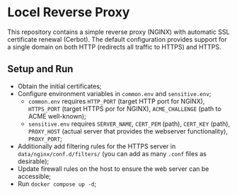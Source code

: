 # Locel Reverse Proxy

This repository contains a simple reverse proxy (NGINX) with automatic SSL certificate renewal (Cerbot). The default configuration provides support for a single domain on both HTTP (redirects all traffic to HTTPS) and HTTPS.

## Setup and Run

- Obtain the initial certificates;
- Configure environment variables in `common.env` and `sensitive.env`;
  - `common.env` requires `HTTP_PORT` (target HTTP port for NGINX), `HTTPS_PORT` (target HTTPS por for NGINX), `ACME_CHALLENGE` (path to ACME well-known);
  - `sensitive.env` requires `SERVER_NAME`, `CERT_PEM` (path), `CERT_KEY` (path), `PROXY_HOST` (actual server that provides the webserver functionality), `PROXY_PORT`;
- Additionally add filtering rules for the HTTPS server in `data/nginx/conf.d/filters/` (you can add as many `.conf` files as desirable);
- Update firewall rules on the host to ensure the web server can be accessible;
- Run `docker compose up -d`;
